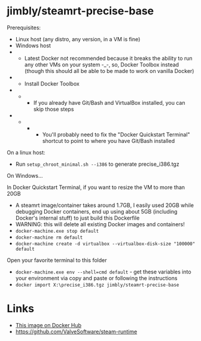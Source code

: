jimbly/steamrt-precise-base
===========================

Prerequisites:
* Linux host (any distro, any version, in a VM is fine)
* Windows host
* * Latest Docker not recommended because it breaks the ability to run any other VMs on your system -_-, so, Docker Toolbox instead (though this should all be able to be made to work on vanilla Docker)
* * Install Docker Toolbox
* * * If you already have Git/Bash and VirtualBox installed, you can skip those steps
* * * * You'll probably need to fix the "Docker Quickstart Terminal" shortcut to point to where you have Git/Bash installed

On a linux host:
* Run `setup_chroot_minimal.sh --i386` to generate precise_i386.tgz

On Windows...

In Docker Quickstart Terminal, if you want to resize the VM to more than 20GB
* A steamrt image/container takes around 1.7GB, I easily used 20GB while debugging Docker containers, end up using about 5GB (including Docker's internal stuff) to just build this Dockerfile
* WARNING: this will delete all existing Docker images and containers!
* `docker-machine.exe stop default`
* `docker-machine rm default`
* `docker-machine create -d virtualbox --virtualbox-disk-size "100000" default`

Open your favorite terminal to this folder
* `docker-machine.exe env --shell=cmd default` - get these variables into your environment via copy and paste or following the instructions
* `docker import X:\precise_i386.tgz jimbly/steamrt-precise-base`

Links
=====
* [This image on Docker Hub](https://hub.docker.com/r/jimbly/steamrt-precise-base/)
* https://github.com/ValveSoftware/steam-runtime
